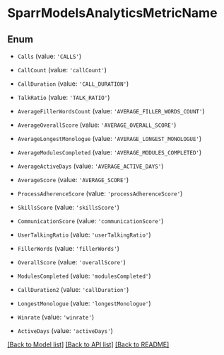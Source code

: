 # SparrModelsAnalyticsMetricName


## Enum

* `Calls` (value: `'CALLS'`)

* `CallCount` (value: `'callCount'`)

* `CallDuration` (value: `'CALL_DURATION'`)

* `TalkRatio` (value: `'TALK_RATIO'`)

* `AverageFillerWordsCount` (value: `'AVERAGE_FILLER_WORDS_COUNT'`)

* `AverageOverallScore` (value: `'AVERAGE_OVERALL_SCORE'`)

* `AverageLongestMonologue` (value: `'AVERAGE_LONGEST_MONOLOGUE'`)

* `AverageModulesCompleted` (value: `'AVERAGE_MODULES_COMPLETED'`)

* `AverageActiveDays` (value: `'AVERAGE_ACTIVE_DAYS'`)

* `AverageScore` (value: `'AVERAGE_SCORE'`)

* `ProcessAdherenceScore` (value: `'processAdherenceScore'`)

* `SkillsScore` (value: `'skillsScore'`)

* `CommunicationScore` (value: `'communicationScore'`)

* `UserTalkingRatio` (value: `'userTalkingRatio'`)

* `FillerWords` (value: `'fillerWords'`)

* `OverallScore` (value: `'overallScore'`)

* `ModulesCompleted` (value: `'modulesCompleted'`)

* `CallDuration2` (value: `'callDuration'`)

* `LongestMonologue` (value: `'longestMonologue'`)

* `Winrate` (value: `'winrate'`)

* `ActiveDays` (value: `'activeDays'`)

[[Back to Model list]](../README.md#documentation-for-models) [[Back to API list]](../README.md#documentation-for-api-endpoints) [[Back to README]](../README.md)
